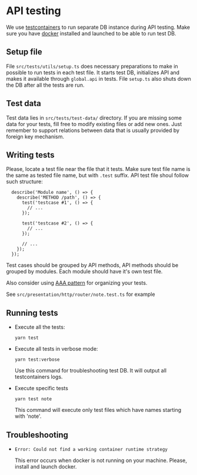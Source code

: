 # API testing

We use [testcontainers](https://testcontainers.com/) to run separate DB instance during API testing. Make sure you have [docker](https://www.docker.com/) installed and launched to be able to run test DB.

## Setup file
File `src/tests/utils/setup.ts` does necessary preparations to make in possible to run tests in each test file. It starts test DB, initializes API and makes it available through `global.api` in tests. File `setup.ts` also shuts down the DB after all the tests are run.

## Test data
Test data lies in `src/tests/test-data/` directory. If you are missing some data for your tests, fill free to modify existing files or add new ones. Just remember to support relations between data that is usually provided by foreign key mechanism.

## Writing tests
Please, locate a test file near the file that it tests. Make sure test file name is the same as tested file name, but with `.test` suffix.
API test file shoul follow such structure:
```
  describe('Module name', () => {
    describe('METHOD /path', () => {
      test('testcase #1', () => {
        // ...
      });

      test('testcase #2', () => {
        // ...
      });

      // ...
    });
  });
```

Test cases should be grouped by API methods, API methods should be grouped by modules.
Each module should have it's own test file.

Also consider using [AAA pattern](https://medium.com/@pjbgf/title-testing-code-ocd-and-the-aaa-pattern-df453975ab80) for organizing your tests.

See `src/presentation/http/router/note.test.ts` for example

## Running tests

- Execute all the tests:

  ```
  yarn test
  ```

- Execute all tests in verbose mode:
  ```
  yarn test:verbose
  ```
  Use this command for troubleshooting test DB. It will output all testcontainers logs.
- Execute specific tests
  ```
  yarn test note
  ```
  This command will execute only test files which have names starting with 'note'.


## Troubleshooting
- `Error: Could not find a working container runtime strategy`

  This error occurs when docker is not running on your machine. Please, install and launch docker.
